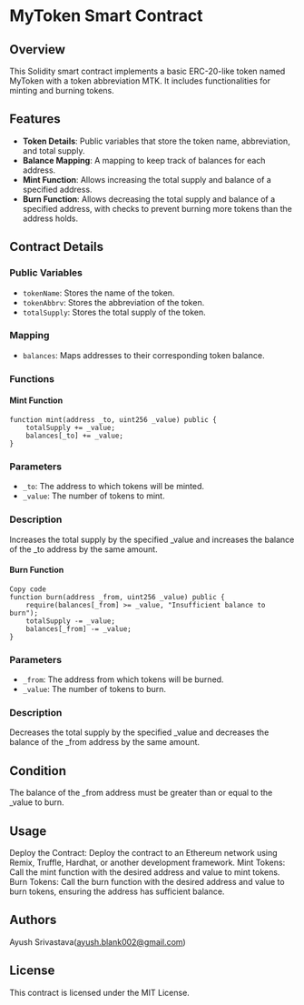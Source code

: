 # MyToken Smart Contract

## Overview

This Solidity smart contract implements a basic ERC-20-like token named MyToken with a token abbreviation MTK. It includes functionalities for minting and burning tokens. 

## Features

- **Token Details**: Public variables that store the token name, abbreviation, and total supply.
- **Balance Mapping**: A mapping to keep track of balances for each address.
- **Mint Function**: Allows increasing the total supply and balance of a specified address.
- **Burn Function**: Allows decreasing the total supply and balance of a specified address, with checks to prevent burning more tokens than the address holds.

## Contract Details

### Public Variables

- `tokenName`: Stores the name of the token.
- `tokenAbbrv`: Stores the abbreviation of the token.
- `totalSupply`: Stores the total supply of the token.

### Mapping

- `balances`: Maps addresses to their corresponding token balance.

### Functions

#### Mint Function

```solidity
function mint(address _to, uint256 _value) public {
    totalSupply += _value;
    balances[_to] += _value;
}
```

### Parameters
- `_to`: The address to which tokens will be minted.
- `_value`: The number of tokens to mint.

### Description
Increases the total supply by the specified _value and increases the balance of the _to address by the same amount.

#### Burn Function
```solidity
Copy code
function burn(address _from, uint256 _value) public {
    require(balances[_from] >= _value, "Insufficient balance to burn");
    totalSupply -= _value;
    balances[_from] -= _value;
}
```
### Parameters
- `_from`: The address from which tokens will be burned.
- `_value`: The number of tokens to burn.
### Description
Decreases the total supply by the specified _value and decreases the balance of the _from address by the same amount.

## Condition
The balance of the _from address must be greater than or equal to the _value to burn.

## Usage
Deploy the Contract: Deploy the contract to an Ethereum network using Remix, Truffle, Hardhat, or another development framework.
Mint Tokens: Call the mint function with the desired address and value to mint tokens.
Burn Tokens: Call the burn function with the desired address and value to burn tokens, ensuring the address has sufficient balance.

## Authors
Ayush Srivastava(ayush.blank002@gmail.com)

## License
This contract is licensed under the MIT License.
